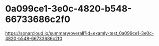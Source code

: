 # 0a099ce1-3e0c-4820-b548-66733686c2f0
https://sonarcloud.io/summary/overall?id=examly-test_0a099ce1-3e0c-4820-b548-66733686c2f0
